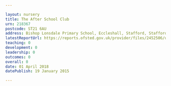 ```yaml
---

layout: nursery
title: The After School Club
urn: 218367
postcode: ST21 6AU
address: Bishop Lonsdale Primary School, Eccleshall, Stafford, Staffordshire, ST21 6AU
latestReportUrl: https://reports.ofsted.gov.uk/provider/files/2452506/urn/218367.pdf
teaching: 0
development: 0
leadership: 0
outcomes: 0
overall: 0
date: 01 April 2018 
datePublish: 19 January 2015

---
```

